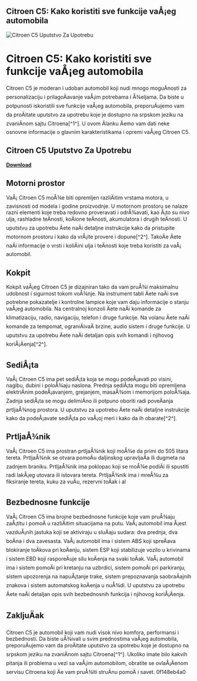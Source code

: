 ## Citroen C5: Kako koristiti sve funkcije vaÅ¡eg automobila

 
![Citroen C5 Uputstvo Za Upotrebu](https://encrypted-tbn1.gstatic.com/images?q=tbn:ANd9GcQev7BfcBTtcnPu33bswsKvNe6ckkqUgTDniJFhNgnk1drHSLgTaHQJPSsk)

 
# Citroen C5: Kako koristiti sve funkcije vaÅ¡eg automobila
 
Citroen C5 je moderan i udoban automobil koji nudi mnogo moguÄnosti za personalizaciju i prilagoÄavanje vaÅ¡im potrebama i Å¾eljama. Da biste u potpunosti iskoristili sve funkcije vaÅ¡eg automobila, preporuÄujemo vam da proÄitate uputstvo za upotrebu koje je dostupno na srpskom jeziku na zvaniÄnom sajtu Citroena[^1^]. U ovom Älanku Äemo vam dati neke osnovne informacije o glavnim karakteristikama i opremi vaÅ¡eg Citroen C5.
 
## Citroen C5 Uputstvo Za Upotrebu


[**Download**](https://persifalque.blogspot.com/?d=2tLN68)

 
## Motorni prostor
 
VaÅ¡ Citroen C5 moÅ¾e biti opremljen razliÄitim vrstama motora, u zavisnosti od modela i godine proizvodnje. U motornom prostoru se nalaze razni elementi koje treba redovno proveravati i odrÅ¾avati, kao Å¡to su nivo ulja, rashladne teÄnosti, koÄione teÄnosti, akumulatora i drugih teÄnosti. U uputstvu za upotrebu Äete naÄi detaljne instrukcije kako da pristupite motornom prostoru i kako da vrÅ¡ite provere i dopune[^2^]. TakoÄe Äete naÄi informacije o vrsti i koliÄini ulja i teÄnosti koje treba koristiti za vaÅ¡ automobil.
 
## Kokpit
 
Kokpit vaÅ¡eg Citroen C5 je dizajniran tako da vam pruÅ¾i maksimalnu udobnost i sigurnost tokom voÅ¾nje. Na instrument tabli Äete naÄi sve potrebne pokazatelje i kontrolne lampice koje vam daju informacije o stanju vaÅ¡eg automobila. Na centralnoj konzoli Äete naÄi komande za klimatizaciju, radio, navigaciju, telefon i druge funkcije. Na volanu Äete naÄi komande za tempomat, ograniÄivaÄ brzine, audio sistem i druge funkcije. U uputstvu za upotrebu Äete naÄi detaljan opis svih komandi i njihovog koriÅ¡Äenja[^2^].
 
## SediÅ¡ta
 
VaÅ¡ Citroen C5 ima pet sediÅ¡ta koja se mogu podeÅ¡avati po visini, nagibu, dubini i poloÅ¾aju naslona. Prednja sediÅ¡ta mogu biti opremljena elektriÄnim podeÅ¡avanjem, grejanjem, masaÅ¾om i memorijom poloÅ¾aja. Zadnja sediÅ¡ta se mogu delimiÄno ili potpuno oboriti radi poveÄanja prtljaÅ¾nog prostora. U uputstvu za upotrebu Äete naÄi detaljne instrukcije kako da podeÅ¡avate sediÅ¡ta po vaÅ¡oj meri i kako da ih obarate[^2^].
 
## PrtljaÅ¾nik
 
VaÅ¡ Citroen C5 ima prostran prtljaÅ¾nik koji moÅ¾e da primi do 505 litara tereta. PrtljaÅ¾nik se otvara pomoÄu daljinskog upravljaÄa ili dugmeta na zadnjem braniku. PrtljaÅ¾nik ima poklopac koji se moÅ¾e podiÄi ili spustiti radi lakÅ¡eg utovara ili istovara tereta. PrtljaÅ¾nik ima i mreÅ¾u za fiksiranje tereta, kuku za vuÄu, rezervni toÄak i al

## Bezbednosne funkcije
 
VaÅ¡ Citroen C5 ima brojne bezbednosne funkcije koje vam pruÅ¾aju zaÅ¡titu i pomoÄ u razliÄitim situacijama na putu. VaÅ¡ automobil ima Å¡est vazduÅ¡nih jastuka koji se aktiviraju u sluÄaju sudara: dva prednja, dva boÄna i dva zavesasta. VaÅ¡ automobil ima i sistem ABS koji spreÄava blokiranje toÄkova pri koÄenju, sistem ESP koji stabilizuje vozilo u krivinama i sistem EBD koji rasporeÄuje silu koÄenja na svaki toÄak. VaÅ¡ automobil ima i sistem pomoÄi pri kretanju na uzbrdici, sistem pomoÄi pri parkiranju, sistem upozorenja na napuÅ¡tanje trake, sistem prepoznavanja saobraÄajnih znakova i sistem automatskog koÄenja u nuÅ¾di. U uputstvu za upotrebu Äete naÄi detaljan opis svih bezbednosnih funkcija i njihovog koriÅ¡Äenja.
 
## ZakljuÄak
 
Citroen C5 je automobil koji vam nudi visok nivo komfora, performansi i bezbednosti. Da biste uÅ¾ivali u svim prednostima vaÅ¡eg automobila, preporuÄujemo vam da proÄitate uputstvo za upotrebu koje je dostupno na srpskom jeziku na zvaniÄnom sajtu Citroena[^1^]. Ukoliko imate bilo kakvih pitanja ili problema u vezi sa vaÅ¡im automobilom, obratite se ovlaÅ¡Äenom servisu Citroena koji Äe vam pruÅ¾iti struÄnu pomoÄ i savet.
 0f148eb4a0
